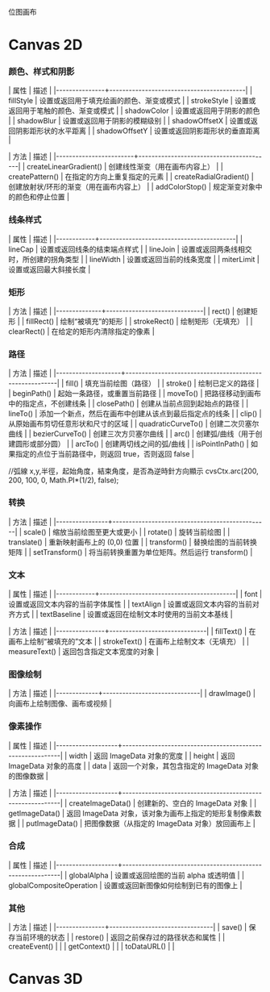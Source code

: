 位图画布
# Canvas 2D

### 颜色、样式和阴影
| 属性          | 描述                                     |
|---------------+------------------------------------------|
| fillStyle     | 设置或返回用于填充绘画的颜色、渐变或模式 |
| strokeStyle   | 设置或返回用于笔触的颜色、渐变或模式     |
| shadowColor   | 设置或返回用于阴影的颜色                 |
| shadowBlur    | 设置或返回用于阴影的模糊级别             |
| shadowOffsetX | 设置或返回阴影距形状的水平距离           |
| shadowOffsetY | 设置或返回阴影距形状的垂直距离           |

| 方法                   | 描述                                    |
|------------------------+-----------------------------------------|
| createLinearGradient() | 创建线性渐变（用在画布内容上）          |
| createPattern()        | 在指定的方向上重复指定的元素            |
| createRadialGradient() | 创建放射状/环形的渐变（用在画布内容上） |
| addColorStop()         | 规定渐变对象中的颜色和停止位置          |
### 线条样式

| 属性       | 描述                                     |
|------------+------------------------------------------|
| lineCap    | 设置或返回线条的结束端点样式             |
| lineJoin   | 设置或返回两条线相交时，所创建的拐角类型 |
| lineWidth  | 设置或返回当前的线条宽度                 |
| miterLimit | 设置或返回最大斜接长度                   |

### 矩形
| 方法         | 描述                         |
|--------------+------------------------------|
| rect()       | 创建矩形                     |
| fillRect()   | 绘制“被填充”的矩形         |
| strokeRect() | 绘制矩形（无填充）           |
| clearRect()  | 在给定的矩形内清除指定的像素 |
### 路径
| 方法               | 描述                                                    |
|--------------------+---------------------------------------------------------|
| fill()             | 填充当前绘图（路径）                                    |
| stroke()           | 绘制已定义的路径                                        |
| beginPath()        | 起始一条路径，或重置当前路径                            |
| moveTo()           | 把路径移动到画布中的指定点，不创建线条                  |
| closePath()        | 创建从当前点回到起始点的路径                            |
| lineTo()           | 添加一个新点，然后在画布中创建从该点到最后指定点的线条  |
| clip()             | 从原始画布剪切任意形状和尺寸的区域                      |
| quadraticCurveTo() | 创建二次贝塞尔曲线                                      |
| bezierCurveTo()    | 创建三次方贝塞尔曲线                                    |
| arc()              | 创建弧/曲线（用于创建圆形或部分圆）                     |
| arcTo()            | 创建两切线之间的弧/曲线                                 |
| isPointInPath()    | 如果指定的点位于当前路径中，则返回 true，否则返回 false |

//弧線 x,y,半徑，起始角度，結束角度，是否為逆時針方向顯示
cvsCtx.arc(200, 200, 100, 0, Math.PI*(1/2), false);


### 转换
| 方法           | 描述                                           |
|----------------+------------------------------------------------|
| scale()        | 缩放当前绘图至更大或更小                       |
| rotate()       | 旋转当前绘图                                   |
| translate()    | 重新映射画布上的 (0,0) 位置                    |
| transform()    | 替换绘图的当前转换矩阵                         |
| setTransform() | 将当前转换重置为单位矩阵。然后运行 transform() |
### 文本

| 属性       | 描述                                     |
|------------+------------------------------------------|
| font          | 设置或返回文本内容的当前字体属性         |
| textAlign     | 设置或返回文本内容的当前对齐方式         |
| textBaseline  | 设置或返回在绘制文本时使用的当前文本基线 |

| 方法          | 描述                         |
|---------------+------------------------------|
| fillText()    | 在画布上绘制“被填充的”文本 |
| strokeText()  | 在画布上绘制文本（无填充）   |
| measureText() | 返回包含指定文本宽度的对象   |
### 图像绘制
| 方法        | 描述                         |
|-------------+------------------------------|
| drawImage() | 向画布上绘制图像、画布或视频 |
### 像素操作
| 属性              | 描述                                                      |
|-------------------+-----------------------------------------------------------|
| width             | 返回 ImageData 对象的宽度                                 |
| height            | 返回 ImageData 对象的高度                                 |
| data              | 返回一个对象，其包含指定的 ImageData 对象的图像数据       |

| 方法              | 描述                                                      |
|-------------------+-----------------------------------------------------------|
| createImageData() | 创建新的、空白的 ImageData 对象                           |
| getImageData()    | 返回 ImageData 对象，该对象为画布上指定的矩形复制像素数据 |
| putImageData()    | 把图像数据（从指定的 ImageData 对象）放回画布上           |
### 合成
| 属性              | 描述                                                      |
|-------------------+-----------------------------------------------------------|
| globalAlpha              | 设置或返回绘图的当前 alpha 或透明值    |
| globalCompositeOperation | 设置或返回新图像如何绘制到已有的图像上 |
### 其他

| 方法          | 描述                           |
|---------------+--------------------------------|
| save()        | 保存当前环境的状态             |
| restore()     | 返回之前保存过的路径状态和属性 |
| createEvent() |                                |
| getContext()  |                                |
| toDataURL()   |                                |


# Canvas 3D
